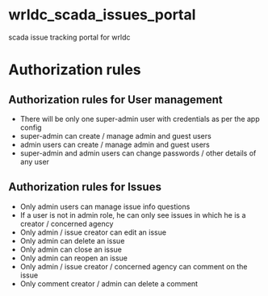 # wrldc_scada_issues_portal
scada issue tracking portal for wrldc

# Authorization rules

## Authorization rules for User management
* There will be only one super-admin user with credentials as per the app config
* super-admin can create / manage admin and guest users
* admin users can create / manage admin and guest users
* super-admin and admin users can change passwords / other details of any user

## Authorization rules for Issues
* Only admin users can manage issue info questions
* If a user is not in admin role, he can only see issues in which he is a creator / concerned agency
* Only admin / issue creator can edit an issue
* Only admin can delete an issue
* Only admin can close an issue
* Only admin can reopen an issue
* Only admin / issue creator / concerned agency can comment on the issue
* Only comment creator / admin can delete a comment